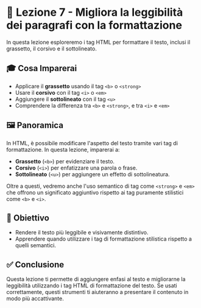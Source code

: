 # 📘 Lezione 7 - Migliora la leggibilità dei paragrafi con la formattazione

In questa lezione esploreremo i tag HTML per formattare il testo, inclusi il grassetto, il corsivo e il sottolineato.

## 🎓 Cosa Imparerai
- Applicare il **grassetto** usando il tag `<b>` o `<strong>`
- Usare il **corsivo** con il tag `<i>` o `<em>`
- Aggiungere il **sottolineato** con il tag `<u>`
- Comprendere la differenza tra `<b>` e `<strong>`, e tra `<i>` e `<em>`

## 🖼️ Panoramica

In HTML, è possibile modificare l'aspetto del testo tramite vari tag di formattazione. In questa lezione, imparerai a:
- **Grassetto** (`<b>`) per evidenziare il testo.
- **Corsivo** (`<i>`) per enfatizzare una parola o frase.
- **Sottolineato** (`<u>`) per aggiungere un effetto di sottolineatura.

Oltre a questi, vedremo anche l'uso semantico di tag come `<strong>` e `<em>` che offrono un significato aggiuntivo rispetto ai tag puramente stilistici come `<b>` e `<i>`.

## 🎯 Obiettivo

- Rendere il testo più leggibile e visivamente distintivo.
- Apprendere quando utilizzare i tag di formattazione stilistica rispetto a quelli semantici.

## ✅ Conclusione

Questa lezione ti permette di aggiungere enfasi al testo e migliorarne la leggibilità utilizzando i tag HTML di formattazione del testo. Se usati correttamente, questi strumenti ti aiuteranno a presentare il contenuto in modo più accattivante.